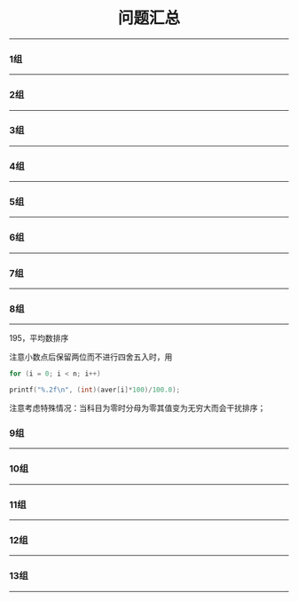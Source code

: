 <h1><center>问题汇总</center></h1>

---



### 1组

---



### 2组

---



### 3组

---



### 4组

---



### 5组

---


### 6组

---



### 7组

---



### 8组

---

195，平均数排序

注意小数点后保留两位而不进行四舍五入时，用

```c
for (i = 0; i < n; i++) 

printf("%.2f\n", (int)(aver[i]*100)/100.0);
```

注意考虑特殊情况：当科目为零时分母为零其值变为无穷大而会干扰排序；

### 9组

---



### 10组

---


### 11组

---



### 12组

---



### 13组

---

